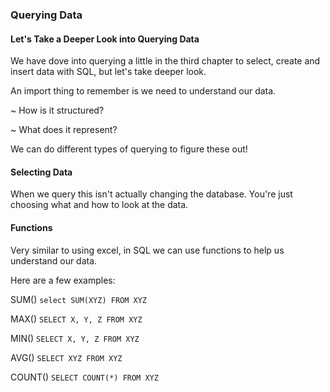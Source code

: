 ### Querying Data
#### Let's Take a Deeper Look into Querying Data
We have dove into querying a little in the third chapter to select, create and insert data with SQL, but let's take deeper look.

An import thing to remember is we need to understand our data.

~ How is it structured?

~ What does it represent?

We can do different types of querying to figure these out!

#### Selecting Data
When we query this isn't actually changing the database. You're just choosing what and how to look at the data.

#### Functions

Very similar to using excel, in SQL we can use functions to help us understand our data.

Here are a few examples:

SUM() `select SUM(XYZ) FROM XYZ`

MAX() `SELECT X, Y, Z FROM XYZ`

MIN() `SELECT X, Y, Z FROM XYZ`

AVG() `SELECT XYZ FROM XYZ`

COUNT() `SELECT COUNT(*) FROM XYZ`
